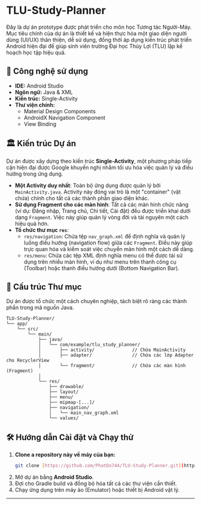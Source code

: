 # TLU-Study-Planner

Đây là dự án prototype được phát triển cho môn học Tương tác Người-Máy. Mục tiêu chính của dự án là thiết kế và hiện thực hóa một giao diện người dùng (UI/UX) thân thiện, dễ sử dụng, đồng thời áp dụng kiến trúc phát triển Android hiện đại để giúp sinh viên trường Đại học Thủy Lợi (TLU) lập kế hoạch học tập hiệu quả.

## 🚀 Công nghệ sử dụng
* **IDE:** Android Studio
* **Ngôn ngữ:** Java & XML
* **Kiến trúc:** Single-Activity
* **Thư viện chính:**
    * Material Design Components
    * AndroidX Navigation Component
    * View Binding

## 🏛️ Kiến trúc Dự án
Dự án được xây dựng theo kiến trúc **Single-Activity**, một phương pháp tiếp cận hiện đại được Google khuyến nghị nhằm tối ưu hóa việc quản lý và điều hướng trong ứng dụng.

* **Một Activity duy nhất**: Toàn bộ ứng dụng được quản lý bởi `MainActivity.java`. Activity này đóng vai trò là một "container" (vật chứa) chính cho tất cả các thành phần giao diện khác.
* **Sử dụng Fragment cho các màn hình**: Tất cả các màn hình chức năng (ví dụ: Đăng nhập, Trang chủ, Chi tiết, Cài đặt) đều được triển khai dưới dạng `Fragment`. Việc này giúp quản lý vòng đời và tài nguyên một cách hiệu quả hơn.
* **Tổ chức thư mục `res`**:
    * `res/navigation`: Chứa tệp `nav_graph.xml` để định nghĩa và quản lý luồng điều hướng (navigation flow) giữa các `Fragment`. Điều này giúp trực quan hóa và kiểm soát việc chuyển màn hình một cách dễ dàng.
    * `res/menu`: Chứa các tệp XML định nghĩa menu có thể được tái sử dụng trên nhiều màn hình, ví dụ như menu trên thanh công cụ (Toolbar) hoặc thanh điều hướng dưới (Bottom Navigation Bar).

## 📂 Cấu trúc Thư mục
Dự án được tổ chức một cách chuyên nghiệp, tách biệt rõ ràng các thành phần trong mã nguồn Java.

```plaintext
TLU-Study-Planner/
└── app/
    └── src/
        └── main/
            ├── java/
            │   └── com/example/tlu_study_planner/
            │       ├── activity/              // Chứa MainActivity
            │       ├── adapter/               // Chứa các lớp Adapter cho RecyclerView
            │       └── fragment/              // Chứa các màn hình (Fragment)
            │
            └── res/
                ├── drawable/
                ├── layout/
                ├── menu/
                ├── mipmap-[...]/
                ├── navigation/
                │   └── main_nav_graph.xml
                └── values/
```

## 🛠️ Hướng dẫn Cài đặt và Chạy thử
1.  **Clone a repository này về máy của bạn:**
    ```bash
    git clone [https://github.com/PhatDo744/TLU-Study-Planner.git](https://github.com/PhatDo744/TLU-Study-Planner.git)
    ```
2.  Mở dự án bằng **Android Studio**.
3.  Đợi cho Gradle build và đồng bộ hóa tất cả các thư viện cần thiết.
4.  Chạy ứng dụng trên máy ảo (Emulator) hoặc thiết bị Android vật lý.

---
